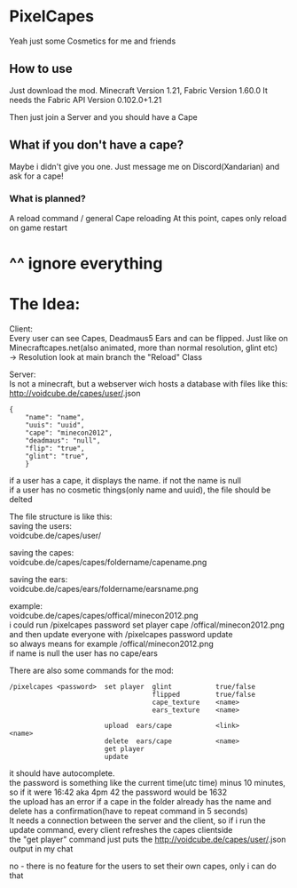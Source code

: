 # PixelCapes
Yeah just some Cosmetics for me and friends

## How to use
Just download the mod. Minecraft Version 1.21, Fabric Version 1.60.0
It needs the Fabric API Version 0.102.0+1.21

Then just join a Server and you should have a Cape

## What if you don't have a cape?
Maybe i didn't give you one. Just message me on Discord(Xandarian) and ask for a cape!

### What is planned?
A reload command / general Cape reloading
At this point, capes only reload on game restart



# ^^ ignore everything
# The Idea:
Client:<br>
Every user can see Capes, Deadmaus5 Ears and can be flipped. Just like on Minecraftcapes.net(also animated, more than normal resolution, glint etc) <br>
-> Resolution look at main branch the "Reload" Class <br>

Server:<br>
Is not a minecraft, but a webserver wich hosts a database with files like this: <br>
http://voidcube.de/capes/user/<name>.json
````
{
    "name": "name",
    "uuis": "uuid",
    "cape": "minecon2012",
    "deadmaus": "null",
    "flip": "true",
    "glint": "true",
    }
````

if a user has a cape, it displays the name. if not the name is null<br>
if a user has no cosmetic things(only name and uuid), the file should be delted

The file structure is like this:<br>
saving the users:<br>
voidcube.de/capes/user/

saving the capes:<br>
voidcube.de/capes/capes/foldername/capename.png

saving the ears:<br>
voidcube.de/capes/ears/foldername/earsname.png

example:<br>
voidcube.de/capes/capes/offical/minecon2012.png<br>
i could run /pixelcapes password set player cape /offical/minecon2012.png<br>
and then update everyone with /pixelcapes password update<br>
so <name> always means for example /offical/minecon2012.png<br>
if name is null the user has no cape/ears


There are also some commands for the mod:
````
/pixelcapes <password>  set player  glint           true/false
                                    flipped         true/false
                                    cape_texture    <name>
                                    ears_texture    <name>
                                    
                        upload  ears/cape           <link>          <name>
                        delete  ears/cape           <name>
                        get player
                        update
````

it should have autocomplete.<br>
the password is something like the current time(utc time) minus 10 minutes, so if it were 16:42 aka 4pm 42 the password would be 1632<br>
the upload has an error if a cape in the folder already has the name and delete has a confirmation(have to repeat command in 5 seconds)<br>
It needs a connection between the server and the client, so if i run the update command, every client refreshes the capes clientside<br>
the "get player" command just puts the http://voidcube.de/capes/user/<name>.json output in my chat<br>


no - there is no feature for the users to set their own capes, only i can do that
